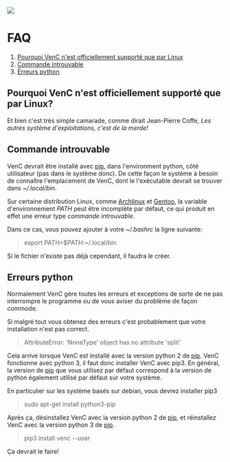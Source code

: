 ![](https://framagit.org/denissalem/VenC/raw/master/doc/logo.png "")

# FAQ

1. [Pourquoi VenC n'est officiellement supporté que par Linux](#pourquoi-venc-nest-officiellement-support%C3%A9-que-par-linux)
2. [Commande introuvable](#commande-introuvable)
3. [Erreurs python](#erreurs-python)

## Pourquoi VenC n'est officiellement supporté que par Linux?

Et bien c'est très simple camarade, comme dirait Jean-Pierre Coffe, _Les autres système d'exploitations, c'est de la merde!_

## Commande introuvable

VenC devrait être installé avec [pip](https://pypi.python.org/pypi/pip), dans l'environment python, côté utilisateur (pas dans le système donc). De cette façon le système à besoin de connaître l'emplacement de VenC, dont le l'exécutable devrait se trouver dans _~/.local/bin_.

Sur certaine distribution Linux, comme [Archlinux](https://www.archlinux.org/) et [Gentoo](https://www.gentoo.org/), la variable d'environnement _PATH_ peut être incomplète par défaut, ce qui produit en effet une erreur type _commande introuvable_.

Dans ce cas, vous pouvez ajouter à votre _~/.bashrc_ la ligne suivante:

> export PATH=$PATH:~/.local/bin

Si le fichier n'existe pas déjà cependant, il faudra le créer.

## Erreurs python

Normalement VenC gère toutes les erreurs et exceptions de sorte de ne pas interrompre le programme ou de vous aviser du problème de façon commode.

Si malgré tout vous obtenez des erreurs c'est probablement que votre installation n'est pas correct.

> AttributeError: 'NoneType' object has no attribute 'split'

Cela arrive lorsque VenC est installé avec la version python 2 de [pip](https://pypi.python.org/pypi/pip). VenC fonctionne avec python 3, il faut donc installer VenC avec pip3.
En général, la version de [pip](https://pypi.python.org/pypi/pip) que vous utilisez par défaut correspond à la version de python également utilisé par défaut sur votre système.

En particulier sur les système basés sur debian, vous devrez installer pip3

> sudo apt-get install python3-pip

Après ça, désinstallez VenC avec la version python 2 de [pip](https://pypi.python.org/pypi/pip), et réinstallez VenC avec la version python 3 de [pip](https://pypi.python.org/pypi/pip).

> pip3 install venc --user

Ça devrait le faire!

